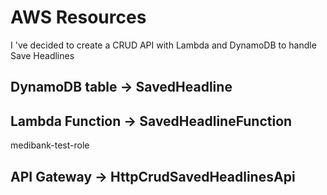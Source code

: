 # AWS Resources

I 've decided to create a CRUD API with Lambda and DynamoDB to handle Save Headlines

## DynamoDB table -> SavedHeadline


## Lambda Function -> SavedHeadlineFunction

medibank-test-role

## API Gateway -> HttpCrudSavedHeadlinesApi